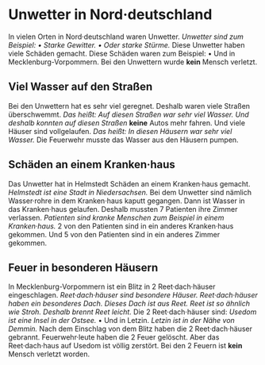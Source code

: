 # Unwetter in Nord·deutschland

In vielen Orten in Nord·deutschland waren Unwetter. 
*Unwetter sind zum Beispiel:* *• Starke Gewitter.* 
*• Oder starke Stürme.* Diese Unwetter haben viele Schäden gemacht. Diese Schäden waren zum Beispiel: • Und in Mecklenburg-Vorpommern. Bei den Unwettern wurde **kein** Mensch verletzt. 

## Viel Wasser auf den Straßen
Bei den Unwettern hat es sehr viel geregnet. Deshalb waren viele Straßen überschwemmt. *Das heißt:* 
*Auf diesen Straßen war sehr viel Wasser.* 
*Und deshalb konnten auf diesen Straßen* **keine** Autos mehr fahren. Und viele Häuser sind vollgelaufen. *Das heißt:* 
*In diesen Häusern war sehr viel Wasser.* Die Feuerwehr musste das Wasser aus den Häusern pumpen. 

## Schäden an einem Kranken·haus
Das Unwetter hat in Helmstedt Schäden an einem Kranken·haus gemacht. 
*Helmstedt ist eine Stadt in Niedersachsen.* Bei dem Unwetter sind nämlich Wasser·rohre in dem Kranken·haus kaputt gegangen. Dann ist Wasser in das Kranken·haus gelaufen. Deshalb mussten 7 Patienten ihre Zimmer verlassen. 
*Patienten sind kranke Menschen zum Beispiel in einem Kranken·haus.* 2 von den Patienten sind in ein anderes Kranken·haus gekommen. Und 5 von den Patienten sind in ein anderes Zimmer gekommen. 

## Feuer in besonderen Häusern
In Mecklenburg-Vorpommern ist ein Blitz in 2 Reet·dach·häuser eingeschlagen. 
*Reet·dach·häuser sind besondere Häuser.* 
*Reet·dach·häuser haben ein besonderes Dach.* 
*Dieses Dach ist aus Reet.* 
*Reet ist so ähnlich wie Stroh.* 
*Deshalb brennt Reet leicht.* Die 2 Reet·dach·häuser sind: 
*Usedom ist eine Insel in der Ostsee.* • Und in Letzin. 
*Letzin ist in der Nähe von Demmin.* Nach dem Einschlag von dem Blitz haben die 2 Reet·dach·häuser gebrannt. Feuerwehr·leute haben die 2 Feuer gelöscht. Aber das Reet·dach·haus auf Usedom ist völlig zerstört. Bei den 2 Feuern ist **kein** Mensch verletzt worden. 
